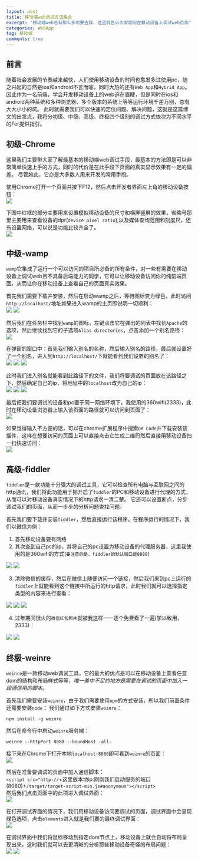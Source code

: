 ```yaml
---
layout: post
title: 移动端web调试方法集合
excerpt: "移动端web总有那么多坑要去踩，这里将告诉大家如何在移动设备上调试web页面"
categories: WebApp
tag: 移动端
comments: true
---
```


## 前言
随着社会发展的节奏越来越快，人们使用移动设备的时间也愈发多过使用pc，随之兴起的自然是ios和android不言而喻，同时大热的还有`Web App`和`Hybrid App`。
因此作为一名前端，学会开发移动设备上的web迫在眉睫，但是同时在ios和android两种系统和多种浏览器、多个版本的系统上等等运行环境千差万别，总有大大小小的坑。
此时就需要我们可以快速的定位问题、解决问题，这就是这篇博文的出发点，我将分初级、中级、高级、终极四个级别的调试方式依次为不同水平的Fer提供指引。

## 初级-Chrome
这里我们主要带大家了解最基本的移动端web调试手段，最基本的方法即是可以非常简单快速上手的方式，同时的代价是在此手段下页面的真实显示效果有一定的偏差。
尽管如此，它亦是大多数人用来开发的常用手段。  

使用Chrome打开一个页面并按下F12，然后点击开发者界面左上角的移动设备按钮：  
<img class="lazy" src="{{ site.loading }}" data-src="/img/webapp/1.png">

下图中红框的部分主要用来设置模拟移动设备的尺寸和横屏竖屏的效果，省略号那里主要用来查看设备的dpr(`device pixel ratio`),以及媒体查询范围和刻度尺，还有设置网络，可以说是功能比较齐全了。  
<img class="lazy" src="{{ site.loading }}" data-src="/img/webapp/2.png">

## 中级-wamp
`wamp`它集成了运行一个可以访问的项目所必备的所有条件，对一些有需要在移动设备上调试web且不具备后端能力的同学，它可以让移动设备访问你的纯前端页面，从而让你在移动设备上查看自己的页面真实效果。  

首先我们需要下载并安装，然后在启动wamp之后，等待图标变为绿色，此时访问`http://localhost/`地址如果进入wamp的主页即说明一切顺利：  
<img class="lazy" src="{{ site.loading }}" data-src="/img/webapp/3.png">
<img class="lazy" src="{{ site.loading }}" data-src="/img/webapp/4.png">

然后我们在任务栏中找到`wamp`的图标，左键点击它在弹出的列表中找到`Apache`的选项，然后继续找到它的子选项`Alias directories`，点击添加一个别名路径：  
<img class="lazy" src="{{ site.loading }}" data-src="/img/webapp/5.png">

在弹窗的窗口中：首先我们输入别名的名称，然后输入别名的路径，最后就设置好了一个别名，进入到`http://localhost/`下就能看到我们设置的别名了：  
<img class="lazy" src="{{ site.loading }}" data-src="/img/webapp/6.png">
<img class="lazy" src="{{ site.loading }}" data-src="/img/webapp/7.png">
<img class="lazy" src="{{ site.loading }}" data-src="/img/webapp/8.png">

此时我们进入别名就能看到此路径下的文件，我们将要调试的页面放在该路径之下，然后确定自己的ip，将地址中的`localhost`改为自己的ip：  
<img class="lazy" src="{{ site.loading }}" data-src="/img/webapp/9.png">
<img class="lazy" src="{{ site.loading }}" data-src="/img/webapp/10.png">
<img class="lazy" src="{{ site.loading }}" data-src="/img/webapp/11.png">

最后把我们要调试的设备和pc置于同一网络环境下，我使用的360wifi(2333)，此时在移动设备浏览器上输入该页面的路径就可以访问到页面了：  
<img class="lazy" src="{{ site.loading }}" data-src="/img/webapp/12.jpg">

如果觉得输入不方便的话，可以在chrome扩展程序中搜索`QR Code`并下载安装该插件，这样在想要访问的页面上可以直接点击它生成二维码然后直接用移动设备扫一扫快速访问：  
<img class="lazy" src="{{ site.loading }}" data-src="/img/webapp/13.png">

## 高级-fiddler
`fiddler`是一款功能十分强大的调试工具，它可以检查所有电脑与互联网之间的http通讯，我们将此功能用于把开启了`fiddler`的PC和移动设备进行代理的方式，从而可以对移动设备真实情况下的http请求一清二楚。
它还可以设置断点，分步调试我们的页面，从而一步步的分析问题查找问题。

首先我们要下载并安装`fiddler`，然后直接运行该程序。在程序运行的情况下，我们以微信为例：  

1. 首先移动设备要有网络  
2. 其次查到自己pc的ip，并将自己的pc设置为移动设备的代理服务器，这里我使用的是360wifi的方式(`要注意的是，fiddler的默认端口是8888`)  
<img class="lazy" src="{{ site.loading }}" data-src="/img/webapp/10.png">
<img class="lazy" src="{{ site.loading }}" data-src="/img/webapp/14.jpg">

3. 清除微信的缓存，然后在微信上随便访问一个链接，然后我们来到pc上运行的`fiddler`上就能看到这个链接中所运行的http请求，此时我们就可以选择指定类型的内容来进行查看：  
<img class="lazy" src="{{ site.loading }}" data-src="/img/webapp/15.jpg">
<img class="lazy" src="{{ site.loading }}" data-src="/img/webapp/16.jpg">
<img class="lazy" src="{{ site.loading }}" data-src="/img/webapp/17.png">

4. 过年期间很火的`微信红包照片`就被我这样一一逐个免费看了一遍(学以致用，2333)：  
<img class="lazy" src="{{ site.loading }}" data-src="/img/webapp/18.jpg">
<img class="lazy" src="{{ site.loading }}" data-src="/img/webapp/19.jpg">

## 终极-weinre
`weinre`是一款移动web调试工具，它的最大的优点是可以在移动设备上查看任意dom的结构和布局样式等等，*唯一美中不足的地方是需要在调试的页面中加入一段通信用的脚本*。  

首先我们需要安装`weinre`，由于我们需要使用`npm`的方式安装，所以我们前置条件还需要安装`node`：
我们通过如下方式安装`weinre`：  
```  
npm install -g weinre
```  
然后在命令行中启动`weinre`服务端：  
```  
weinre --httpPort 8080 --boundHost -all-
```  
接下来在Chrome下打开本地`localhost:8080`即可看到`weinre`的页面：  
<img class="lazy" src="{{ site.loading }}" data-src="/img/webapp/20.png">  

然后在准备要调试的页面中加入通信脚本：  
`<script src="http://`+这里放本地ip:刚刚我们启动服务的端口(8080)+`/target/target-script-min.js#anonymous"></script>`  
然后我们点击页面中的此项进入调试界面：  
<img class="lazy" src="{{ site.loading }}" data-src="/img/webapp/21.png">  

在打开调试界面的情况下，我们用移动设备访问要调试的页面，调试界面中会呈现绿色选项，点击`elements`进入就是我们要的最终调试界面：  
<img class="lazy" src="{{ site.loading }}" data-src="/img/webapp/22.png">  

在调试界面中我们将鼠标移动到指定dom节点上，移动设备上就会自动将布局呈现出来，这时我们就可以去更清晰的分析那些移动设备奇怪的布局问题：  
<img class="lazy" src="{{ site.loading }}" data-src="/img/webapp/23.png">
<img class="lazy" src="{{ site.loading }}" data-src="/img/webapp/24.png">